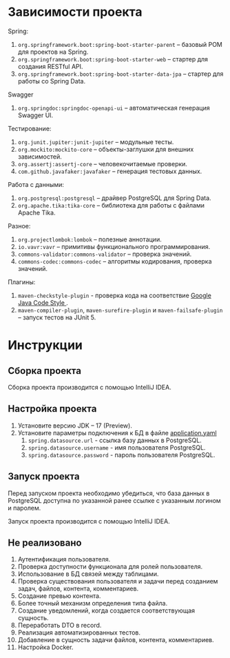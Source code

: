 # Зависимости проекта

Spring:
1. `org.springframework.boot:spring-boot-starter-parent` – базовый POM для проектов на Spring.
2. `org.springframework.boot:spring-boot-starter-web` – стартер для создания RESTful API.
3. `org.springframework.boot:spring-boot-starter-data-jpa` – стартер для работы со Spring Data.

Swagger
1. `org.springdoc:springdoc-openapi-ui` – автоматическая генерация Swagger UI.

Тестирование:
1. `org.junit.jupiter:junit-jupiter` – модульные тесты.
2. `org.mockito:mockito-core` – объекты-заглушки для внешних зависимостей.
3. `org.assertj:assertj-core` – человекочитаемые проверки.
4. `com.github.javafaker:javafaker` – генерация тестовых данных.

Работа с данными:
1. `org.postgresql:postgresql` – драйвер PostgreSQL для Spring Data.
2. `org.apache.tika:tika-core` – библиотека для работы с файлами Apache Tika.

Разное:
1. `org.projectlombok:lombok` – полезные аннотации.
2. `io.vavr:vavr` – примитивы функционального программирования.
3. `commons-validator:commons-validator` – проверка значений.
4. `commons-codec:commons-codec` – алгоритмы кодирования, проверка значений.

Плагины:
1. `maven-checkstyle-plugin` - проверка кода на соответствие [Google Java Code Style ](https://google.github.io/styleguide/javaguide.html).
2. `maven-compiler-plugin`, `maven-surefire-plugin` и `maven-failsafe-plugin` – запуск тестов на JUnit 5.

# Инструкции

## Сборка проекта

Сборка проекта производится с помощью IntelliJ IDEA.

## Настройка проекта

1. Установите версию JDK – 17 (Preview).
2. Установите параметры подключения к БД в файле [application.yaml](src/main/resources/application.yaml)
   1. `spring.datasource.url` - ссылка базу данных в PostgreSQL.
   2. `spring.datasource.username` - имя пользователя PostgreSQL.
   3. `spring.datasource.password` - пароль пользователя PostgreSQL.

## Запуск проекта

Перед запуском проекта необходимо убедиться, что база данных в PostgreSQL доступна по указанной
ранее ссылке с указанным логином и паролем.

Запуск проекта производится с помощью IntelliJ IDEA.

## Не реализовано
1. Аутентификация пользователя.
2. Проверка доступности функционала для ролей пользователя.
3. Использование в БД связей между таблицами.
4. Проверка существования пользователя и задачи перед созданием задач, файлов, контента, комментариев.
5. Создание превью контента.
6. Более точный механизм определения типа файла.
7. Создание уведомлений, когда создается соответствующая сущность.
8. Переработать DTO в record.
9. Реализация автоматизированных тестов.
10. Добавление в сущность задачи файлов, контента, комментариев.
11. Настройка Docker.
